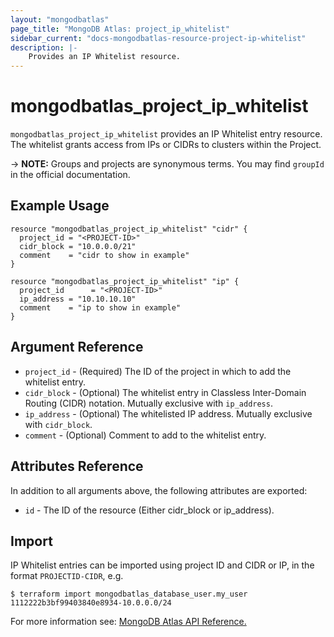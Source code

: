 ```yaml
---
layout: "mongodbatlas"
page_title: "MongoDB Atlas: project_ip_whitelist"
sidebar_current: "docs-mongodbatlas-resource-project-ip-whitelist"
description: |-
    Provides an IP Whitelist resource.
---
```


# mongodbatlas_project_ip_whitelist

`mongodbatlas_project_ip_whitelist` provides an IP Whitelist entry resource. The whitelist grants access from IPs or CIDRs to clusters within the Project.

-> **NOTE:** Groups and projects are synonymous terms. You may find `groupId` in the official documentation.

## Example Usage

```hcl
resource "mongodbatlas_project_ip_whitelist" "cidr" {
  project_id = "<PROJECT-ID>"
  cidr_block = "10.0.0.0/21"
  comment    = "cidr to show in example"
}

resource "mongodbatlas_project_ip_whitelist" "ip" {
  project_id      = "<PROJECT-ID>"
  ip_address = "10.10.10.10"
  comment    = "ip to show in example"
}
```

## Argument Reference

* `project_id` - (Required) The ID of the project in which to add the whitelist entry.
* `cidr_block` - (Optional) The whitelist entry in Classless Inter-Domain Routing (CIDR) notation. Mutually exclusive with `ip_address`.
* `ip_address` - (Optional) The whitelisted IP address. Mutually exclusive with `cidr_block`.
* `comment` - (Optional) Comment to add to the whitelist entry.

## Attributes Reference

In addition to all arguments above, the following attributes are exported:

* `id` - The ID of the resource (Either cidr_block or ip_address).

## Import

IP Whitelist entries can be imported using project ID and CIDR or IP, in the format `PROJECTID-CIDR`, e.g.

```
$ terraform import mongodbatlas_database_user.my_user 1112222b3bf99403840e8934-10.0.0.0/24
```

For more information see: [MongoDB Atlas API Reference.](https://docs.atlas.mongodb.com/reference/api/whitelist/)